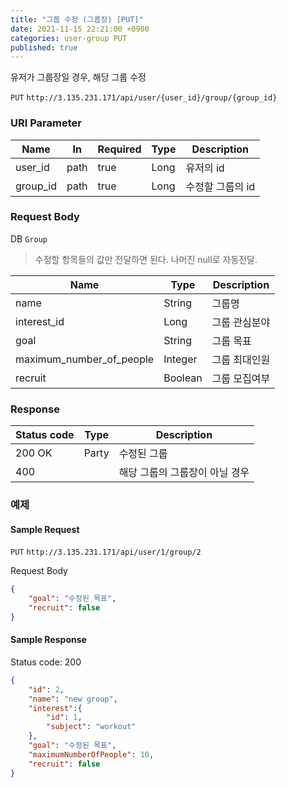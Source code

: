 ```yaml
---
title: "그룹 수정 (그룹장) [PUT]"
date: 2021-11-15 22:21:00 +0900
categories: user-group PUT
published: true
---
```


유저가 그룹장일 경우, 해당 그룹 수정

`PUT` `http://3.135.231.171/api/user/{user_id}/group/{group_id}`

### URI Parameter

| Name     | In   | Required | Type | Description      |
| -------- | ---- | -------- | ---- | ---------------- |
| user_id  | path | true     | Long | 유저의 id        |
| group_id | path | true     | Long | 수정할 그룹의 id |

### Request Body

DB `Group`

> 수정할 항목들의 값만 전달하면 된다. 나머진 null로 자동전달.

| Name                     | Type    | Description   |
| ------------------------ | ------- | ------------- |
| name                     | String  | 그룹명        |
| interest_id              | Long    | 그룹 관심분야 |
| goal                     | String  | 그룹 목표     |
| maximum_number_of_people | Integer | 그룹 최대인원 |
| recruit                  | Boolean | 그룹 모집여부 |

### Response

| Status code | Type  | Description                    |
| ----------- | ----- | ------------------------------ |
| 200 OK      | Party | 수정된 그룹                    |
| 400         |       | 해당 그룹의 그룹장이 아닐 경우 |



### 예제

#### Sample Request

`PUT` `http://3.135.231.171/api/user/1/group/2`

Request Body

```json
{
    "goal": "수정된 목표",
    "recruit": false
}
```

#### Sample Response

Status code: 200

```json
{
    "id": 2,
    "name": "new group",
    "interest":{
        "id": 1,
        "subject": "workout"
    },
    "goal": "수정된 목표",
    "maximumNumberOfPeople": 10,
    "recruit": false
}
```

